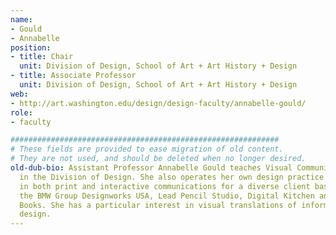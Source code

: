 ```yaml
---
name:
- Gould
- Annabelle
position:
- title: Chair
  unit: Division of Design, School of Art + Art History + Design
- title: Associate Professor
  unit: Division of Design, School of Art + Art History + Design
web:
- http://art.washington.edu/design/design-faculty/annabelle-gould/
role:
- faculty

############################################################
# These fields are provided to ease migration of old content.
# They are not used, and should be deleted when no longer desired.
old-dub-bio: Assistant Professor Annabelle Gould teaches Visual Communication Design
  in the Division of Design. She also operates her own design practice that specializes
  in both print and interactive communications for a diverse client base, including
  the BMW Group Designworks USA, Lead Pencil Studio, Digital Kitchen and Chronicle
  Books. She has a particular interest in visual translations of information and publication
  design.
---
```

